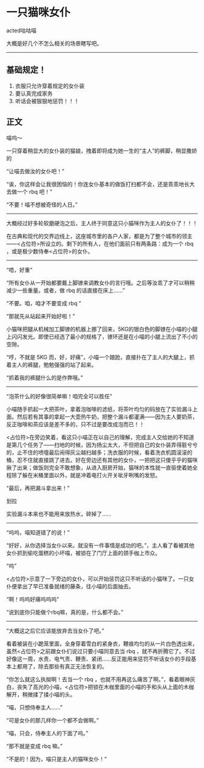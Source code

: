 # 一只猫咪女仆
acted咕咕喵

大概是好几个不怎么相关的场景瞎写吧。

---
## 基础规定！
1. 衣服只允许穿着规定的女仆装
2. 要认真完成家务
3. 听话会被狠狠地惩罚！！！

## 正文
喵呜～

一只穿着稍显大的女仆装的猫娘，拽着即将成为她一生的“主人”的裤脚，稍显撒娇的

“让喵去做汝的女仆吧！”

“诶，你这样会让我很困恼的！你连女仆基本的做饭打扫都不会，还是乖乖地长大去做一个 rbq 吧！”

“不要！喵不想被奇怪的人日。”

---
大概经过好多轮软磨硬泡之后，主人终于同意这只小猫咪作为主人的女仆了！！！

在古典和现代的交界边线上，这座城市里的各户人家，都是为了整个城市的领主——<占位符>所设立的。剩下的所有人，在他们面前只有两条路：成为一个 rbq ，或是极少数侍奉<占位符>的女仆。

---
“唔，好重”

“所有女仆从一开始都要戴上脚镣来调教女仆的言行哦。之后等汝乖了才可以稍稍减少一些重量。或者，做 rbq 的话直接在床上……”

“不要。咱，咱才不要变成 rbq ”

“那就先从站起来开始好啦！”

小猫咪把腿从机械加工脚镣的机器上挪了回来，5KG的银白色的脚镣在小喵的小腿上闪闪发光。即使已经选了最小的规格了，镣环还是在小喵的小腿上流出了不小的空隙。

“哼，不就是 5KG 而，好，好痛”，小喵一个踉跄，直接扑在了主人的大腿上，抓着主人的裤腿，勉勉强强的站了起来。

“抓着我的裤腿什么的是作弊哦。”

---
“泡茶什么的好像很简单嘛！咱完全可以胜任”

小喵随手抓起一大把茶叶，拿着泡咖啡的滤纸，将茶叶均匀的码放在了实验漏斗上面。然后若有其事的拿起一大壶热牛奶，把整个漏斗都灌满——因为主人要奶茶，反正咖啡和茶应该是差不多的，只不过是要改成泡而已！！

<占位符>在旁边笑着，看这只小喵正在以自己的理解，完成主人交给她的不知道是第几个任务了——扫地的时候，因为扬尘太大，不但把自己的女仆装弄得脏兮兮的，止不住的喷嚏最后闹得灰尘越扫越多；洗衣服的时候，看着洗衣机圆滚滚的桶，忍不住就直接跳了进去。好在旁边还有其他的女仆，一把把这只傻乎乎的猫咪揪了出来；做饭则完全不敢想象，从进入厨房开始，猫咪的本性就一直驱使着她全程除了躲在米桶里面以外，就是冲着电打火开关呲牙咧嘴的发怒。

“最后，再把漏斗拿出来！”

划拉

实验漏斗本来也不能用来放热水，碎掉了……

---
“呜呜，喵知道错了的说！”

“好好，从你选择当女仆以来。就没有一件事情是成功的吧。”，主人看了看被其他女仆抓到偷吃蛋糕的小坏喵，被锁在了门厅上面的颈手枷上市众。

“呜”

<占位符>示意了一下旁边的女仆，可以开始惩罚这只不听话的小猫咪了。一只女仆便拿出了早已准备就绪的藤条，往小喵的后面抽去。

“啊！呜呜好痛呜呜呜”

“说到底你只能做个rbq嘛，真的是，什么都不会。”

---
“大概这之后它应该能放弃去当女仆了吧。”

看着被装在小跪笼里面，全身穿着雪白的紧身衣，鞭痕均匀的从一片白色透出来，虽然<占位符>之前跟女仆们说过只要小喵同意去当 rbq ，就不再折腾它了。不过好像这一周，水责、电气责、鞭责、紧闭……反正能用来惩罚不听话女仆的手段基本上都用了，除去那些有真正无法恢复的。

“你怎么就这么执拗啊！去当一个 rbq ，也就不用再这么痛苦了啊。”，看着眼神灰白，丧失了高光的小喵，<占位符>把锁在木枷里面的小喵的手和头从上面的木枷解开，稍微揉了揉小喵的头。

“喵，只想侍奉主人……”

“可是女仆的那几样你一个都不会做啊。”

“喵，只会，侍奉主人的下面了呜。”

“那不就是变成 rbq 嘛。”

“不是的！因为，喵只是主人的猫咪女仆！”

